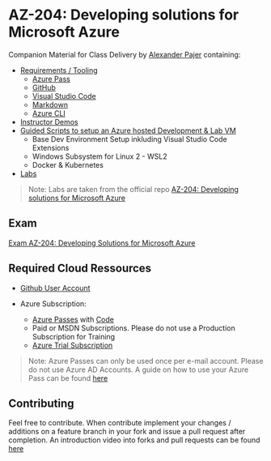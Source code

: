 # AZ-204: Developing solutions for Microsoft Azure

Companion Material for Class Delivery by [Alexander Pajer](https://www.integrations.at/kontakt.aspx) containing:

- [Requirements / Tooling](./Tooling)
  - [Azure Pass](./Tooling/05-AzurePass)
  - [GitHub](./Tooling/01-Github)
  - [Visual Studio Code](./Tooling/02-VSCode)
  - [Markdown](./Tooling/03-Markdown)
  - [Azure CLI](./Tooling/04-CLI)
- [Instructor Demos](./Demos)
- [Guided Scripts to setup an Azure hosted Development & Lab VM](./Setup)
  - Base Dev Environment Setup inkluding Visual Studio Code Extensions
  - Windows Subsystem for Linux 2 - WSL2
  - Docker & Kubernetes
- [Labs](./Labs)

> Note: Labs are taken from the official repo [AZ-204: Developing solutions for Microsoft Azure](https://github.com/MicrosoftLearning/AZ-204-DevelopingSolutionsforMicrosoftAzure)

## Exam

[Exam AZ-204: Developing Solutions for Microsoft Azure](https://docs.microsoft.com/en-us/learn/certifications/exams/az-204)

## Required Cloud Ressources

- [Github User Account](https://github.com/)

- Azure Subscription:

  - [Azure Passes](https://www.microsoftazurepass.com/) with [Code](./Tooling/05-AzurePass)
  - Paid or MSDN Subscriptions. Please do not use a Production Subscription for Training
  - [Azure Trial Subscription](https://azure.microsoft.com/en-us/free/)

> Note: Azure Passes can only be used once per e-mail account. Please do not use Azure AD Accounts. A guide on how to use your Azure Pass can be found [here](./Tooling/05-AzurePass)

## Contributing

Feel free to contribute. When contribute implement your changes / additions on a feature branch in your fork and issue a pull request after completion. An introduction video into forks and pull requests can be found [here](https://www.youtube.com/watch?v=nT8KGYVurIU)
